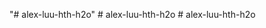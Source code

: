 "# alex-luu-hth-h2o" 
#   a l e x - l u u - h t h - h 2 o  
 #   a l e x - l u u - h t h - h 2 o  
 